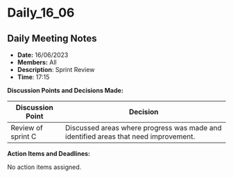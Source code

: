 # Daily_16_06

## Daily Meeting Notes

- **Date:** 16/06/2023
- **Members:** All
- **Description**: Sprint Review
- **Time**: 17:15

**Discussion Points and Decisions Made:**

| Discussion Point      | Decision                               |
|-----------------------|----------------------------------------|
| Review of sprint C  	 | Discussed areas where progress was made and identified areas that need improvement. |

**Action Items and Deadlines:**

No action items assigned.